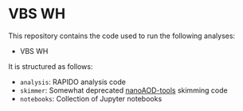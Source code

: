 # VBS WH
This repository contains the code used to run the following analyses:
- VBS WH

It is structured as follows:
- `analysis`: RAPIDO analysis code
- `skimmer`: Somewhat deprecated [nanoAOD-tools](https://github.com/cms-nanoAOD/nanoAOD-tools) skimming code
- `notebooks`: Collection of Jupyter notebooks
